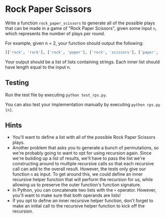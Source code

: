 # Rock Paper Scissors

Write a function `rock_paper_scissors` to generate all of the possible plays that can be made in a game of "Rock Paper Scissors", given some input `n`, which represents the number of plays per round.

For example, given n = 2, your function should output the following:

```python
[['rock', 'rock'], ['rock', 'paper'], ['rock', 'scissors'], ['paper', 'rock'], ['paper', 'paper'], ['paper', 'scissors'], ['scissors', 'rock'], ['scissors', 'paper'], ['scissors', 'scissors']]
```

Your output should be a list of lists containing strings. Each inner list should have length equal to the input n.

## Testing

Run the test file by executing `python test_rps.py`.

You can also test your implementation manually by executing `python rps.py [n]`.

## Hints

* You'll want to define a list with all of the possible Rock Paper Scissors plays.
* Another problem that asks you to generate a bunch of permutations, so we're probably going to want to opt for using recursion again. Since we're building up a list of results, we'll have to pass the list we're constructing around to multiple recursive calls so that each recursive call can add to the overall result. However, the tests only give our function `n` as input. To get around this, we could define an inner recursive helper function that will perform the recursion for us, while allowing us to preserve the outer function's function signature.
* In Python, you can concatenate two lists with the `+` operator. However, you'll want to make sure that both operands are lists!
* If you opt to define an inner recursive helper function, don't forget to make an initial call to the recursive helper function to kick off the recursion.